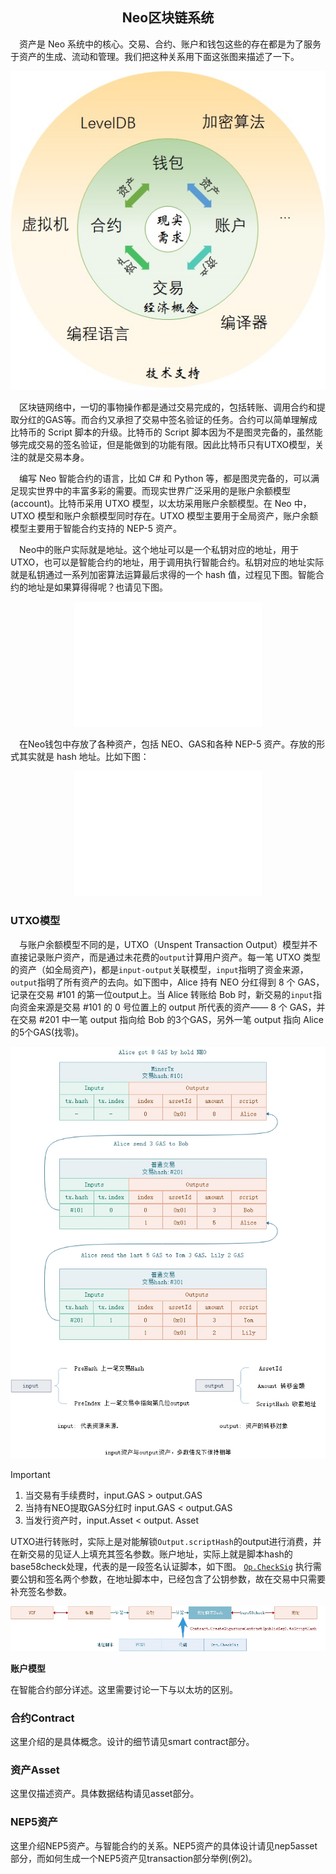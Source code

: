 <center><h2>Neo区块链系统</h2></center>

　资产是 Neo 系统中的核心。交易、合约、账户和钱包这些的存在都是为了服务于资产的生成、流动和管理。我们把这种关系用下面这张图来描述了一下。

<p align="center"><img src="../../images/blockchain/system.jpg" /></p>

　区块链网络中，一切的事物操作都是通过交易完成的，包括转账、调用合约和提取分红的GAS等。而合约又承担了交易中签名验证的任务。合约可以简单理解成比特币的 Script 脚本的升级。比特币的 Script 脚本因为不是图灵完备的，虽然能够完成交易的签名验证，但是能做到的功能有限。因此比特币只有UTXO模型，关注的就是交易本身。

　编写 Neo 智能合约的语言，比如 C# 和 Python 等，都是图灵完备的，可以满足现实世界中的丰富多彩的需要。而现实世界广泛采用的是账户余额模型(account)。比特币采用 UTXO 模型，以太坊采用账户余额模型。在 Neo 中，UTXO 模型和账户余额模型同时存在。UTXO 模型主要用于全局资产，账户余额模型主要用于智能合约支持的 NEP-5 资产。

　Neo中的账户实际就是地址。这个地址可以是一个私钥对应的地址，用于 UTXO，也可以是智能合约的地址，用于调用执行智能合约。私钥对应的地址实际就是私钥通过一系列加密算法运算最后求得的一个 hash 值，过程见下图。智能合约的地址是如果算得得呢？也请见下图。

<p align="center"><img src="../../images/blockchain/address.jpg" /></p>

　在Neo钱包中存放了各种资产，包括 NEO、GAS和各种 NEP-5 资产。存放的形式其实就是 hash 地址。比如下图： 

<p align="center"><img src="../../images/blockchain/account-gui.jpg" /></p>

### **UTXO模型**

　与账户余额模型不同的是，UTXO（Unspent Transaction Output）模型并不直接记录账户资产，而是通过未花费的`output`计算用户资产。每一笔 UTXO 类型的资产（如全局资产)，都是`input-output`关联模型，`input`指明了资金来源，`output`指明了所有资产的去向。如下图中，Alice 持有 NEO 分红得到 8 个 GAS，记录在交易 #101 的第一位output上。当 Alice 转账给 Bob 时，新交易的`input`指向资金来源是交易 #101 的 0 号位置上的 output 所代表的资产—— 8 个 GAS，并在交易 #201 中一笔 output 指向给 Bob 的3个GAS，另外一笔 output 指向 Alice 的5个GAS(找零)。

[![utxo](../../images/blockchain/utxo.jpg)](../../images/blockchain/utxo.jpg)

> [!IMPORTANT]
> 1. 当交易有手续费时，input.GAS > output.GAS
> 2. 当持有NEO提取GAS分红时 input.GAS < output.GAS
> 3. 当发行资产时，input.Asset < output. Asset

UTXO进行转账时，实际上是对能解锁`Output.scriptHash`的output进行消费，并在新交易的见证人上填充其签名参数。账户地址，实际上就是脚本hash的base58check处理，代表的是一段签名认证脚本，如下图。 [`Op.CheckSig`](../neo_vm.md#checksig) 执行需要公钥和签名两个参数，在地址脚本中，已经包含了公钥参数，故在交易中只需要补充签名参数。

<p align="center"><img src="../../images/blockchain/account_scripthash.jpg" /><br></p

### **账户模型**

在智能合约部分详述。这里需要讨论一下与以太坊的区别。

### **合约Contract**

这里介绍的是具体概念。设计的细节请见smart contract部分。

### **资产Asset**

这里仅描述资产。具体数据结构请见asset部分。

### **NEP5资产**

这里介绍NEP5资产。与智能合约的关系。NEP5资产的具体设计请见nep5asset部分，而如何生成一个NEP5资产见transaction部分举例(例2)。



